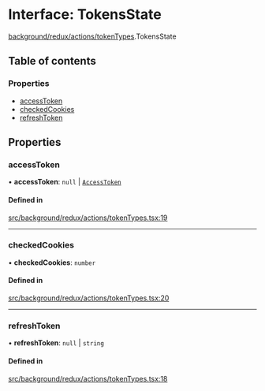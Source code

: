 # Interface: TokensState

[background/redux/actions/tokenTypes](../wiki/background.redux.actions.tokenTypes).TokensState

## Table of contents

### Properties

- [accessToken](../wiki/background.redux.actions.tokenTypes.TokensState#accesstoken)
- [checkedCookies](../wiki/background.redux.actions.tokenTypes.TokensState#checkedcookies)
- [refreshToken](../wiki/background.redux.actions.tokenTypes.TokensState#refreshtoken)

## Properties

### accessToken

• **accessToken**: ``null`` \| [`AccessToken`](../wiki/background.redux.actions.tokenTypes.AccessToken)

#### Defined in

[src/background/redux/actions/tokenTypes.tsx:19](https://github.com/ExperimentsByFileFighter/WebApp-PoC-technical-Documentation/blob/5171d3e/src/background/redux/actions/tokenTypes.tsx#L19)

___

### checkedCookies

• **checkedCookies**: `number`

#### Defined in

[src/background/redux/actions/tokenTypes.tsx:20](https://github.com/ExperimentsByFileFighter/WebApp-PoC-technical-Documentation/blob/5171d3e/src/background/redux/actions/tokenTypes.tsx#L20)

___

### refreshToken

• **refreshToken**: ``null`` \| `string`

#### Defined in

[src/background/redux/actions/tokenTypes.tsx:18](https://github.com/ExperimentsByFileFighter/WebApp-PoC-technical-Documentation/blob/5171d3e/src/background/redux/actions/tokenTypes.tsx#L18)
